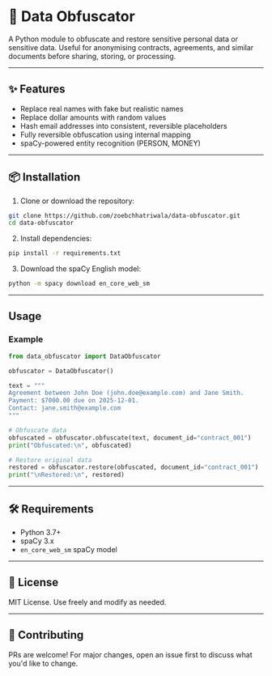 # 🔐 Data Obfuscator

A Python module to obfuscate and restore sensitive personal data or sensitive data. Useful for anonymising contracts, agreements, and similar documents before sharing, storing, or processing.

---

## ✨ Features

- Replace real names with fake but realistic names
- Replace dollar amounts with random values
- Hash email addresses into consistent, reversible placeholders
- Fully reversible obfuscation using internal mapping
- spaCy-powered entity recognition (PERSON, MONEY)

---

## 📦 Installation

1. Clone or download the repository:

```bash
git clone https://github.com/zoebchhatriwala/data-obfuscator.git
cd data-obfuscator
```

2. Install dependencies:

```bash
pip install -r requirements.txt
```

3. Download the spaCy English model:

```bash
python -m spacy download en_core_web_sm
```

---

## Usage

### Example

```python
from data_obfuscator import DataObfuscator

obfuscator = DataObfuscator()

text = """
Agreement between John Doe (john.doe@example.com) and Jane Smith.
Payment: $7000.00 due on 2025-12-01.
Contact: jane.smith@example.com
"""

# Obfuscate data
obfuscated = obfuscator.obfuscate(text, document_id="contract_001")
print("Obfuscated:\n", obfuscated)

# Restore original data
restored = obfuscator.restore(obfuscated, document_id="contract_001")
print("\nRestored:\n", restored)
```

---

## 🛠️ Requirements

- Python 3.7+
- spaCy 3.x
- `en_core_web_sm` spaCy model

---

## 📃 License

MIT License. Use freely and modify as needed.

---

## 🤝 Contributing

PRs are welcome! For major changes, open an issue first to discuss what you'd like to change.
